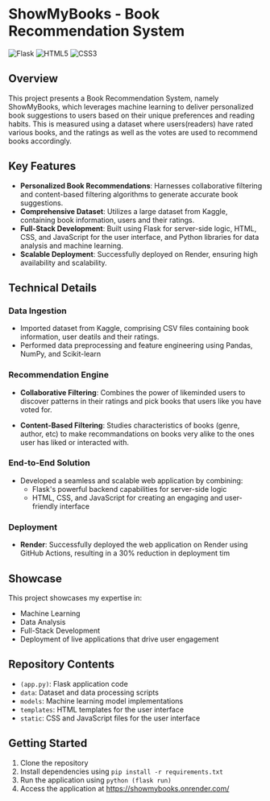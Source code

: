 # ShowMyBooks - Book Recommendation System

![Flask](https://img.shields.io/badge/flask-%23000.svg?style=for-the-badge&logo=flask&logoColor=white)
![HTML5](https://img.shields.io/badge/html5-%23E34F26.svg?style=for-the-badge&logo=html5&logoColor=white)
![CSS3](https://img.shields.io/badge/css3-%231572B6.svg?style=for-the-badge&logo=css3&logoColor=white)

## Overview

This project presents a Book Recommendation System, namely ShowMyBooks, which leverages machine learning to deliver personalized book suggestions to users based on their unique preferences and reading habits. This is measured using a dataset where users(readers) have rated various books, and the ratings as well as the votes are used to recommend books accordingly.

## Key Features

- **Personalized Book Recommendations**: Harnesses collaborative filtering and content-based filtering algorithms to generate accurate book suggestions.
- **Comprehensive Dataset**: Utilizes a large dataset from Kaggle, containing book information, users and their ratings.
- **Full-Stack Development**: Built using Flask for server-side logic, HTML, CSS, and JavaScript for the user interface, and Python libraries for data analysis and machine learning.
- **Scalable Deployment**: Successfully deployed on Render, ensuring high availability and scalability.

## Technical Details

### Data Ingestion

- Imported dataset from Kaggle, comprising CSV files containing book information, user deatils and their ratings.
- Performed data preprocessing and feature engineering using Pandas, NumPy, and Scikit-learn

### Recommendation Engine

- **Collaborative Filtering**: Combines the power of likeminded users to discover patterns in their ratings and pick books that users like you have voted for.

- **Content-Based Filtering**: Studies characteristics of books (genre, author, etc) to make recommandations on books very alike to the ones user has liked or interacted with.

### End-to-End Solution

- Developed a seamless and scalable web application by combining:
  - Flask's powerful backend capabilities for server-side logic
  - HTML, CSS, and JavaScript for creating an engaging and user-friendly interface

### Deployment

- **Render**: Successfully deployed the web application on Render using GitHub Actions, resulting in a 30% reduction in deployment tim

## Showcase

This project showcases my expertise in:

- Machine Learning
- Data Analysis
- Full-Stack Development
- Deployment of live applications that drive user engagement

## Repository Contents

- `(app.py)`: Flask application code
- `data`: Dataset and data processing scripts
- `models`: Machine learning model implementations
- `templates`: HTML templates for the user interface
- `static`: CSS and JavaScript files for the user interface

## Getting Started

1. Clone the repository
2. Install dependencies using `pip install -r requirements.txt`
3. Run the application using `python (flask run)`
4. Access the application at https://showmybooks.onrender.com/

